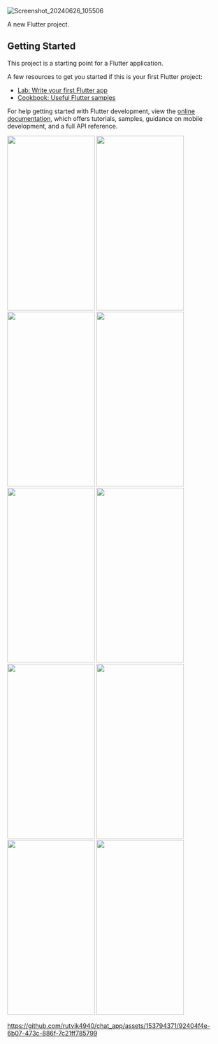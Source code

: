 ![Screenshot_20240626_105506](https://github.com/rutvik4940/chat_app/assets/153794371/f848fabd-3443-4779-a021-2d8e56a12dd5)

A new Flutter project.

## Getting Started

This project is a starting point for a Flutter application.

A few resources to get you started if this is your first Flutter project:

- [Lab: Write your first Flutter app](https://docs.flutter.dev/get-started/codelab)
- [Cookbook: Useful Flutter samples](https://docs.flutter.dev/cookbook)

For help getting started with Flutter development, view the
[online documentation](https://docs.flutter.dev/), which offers tutorials,
samples, guidance on mobile development, and a full API reference.
<p>
<img src="https://github.com/rutvik4940/chat_app/assets/153794371/40ad926b-0155-4dec-9ea5-60b7adf2dd1c"
 height="400px" width="200px" />
 <img src="https://github.com/rutvik4940/chat_app/assets/153794371/f16a876c-7ced-4028-bdec-0926fc7fc24d "
 height="400px" width="200px" />
 <img src="https://github.com/rutvik4940/chat_app/assets/153794371/383805ea-2b81-458f-ac9b-93c6ed7d6074"
 height="400px" width="200px" />
 <img src="https://github.com/rutvik4940/chat_app/assets/153794371/0dc83fe1-76d9-4e10-be95-665b50cf902a"
 height="400px" width="200px" />
 <img src="https://github.com/rutvik4940/chat_app/assets/153794371/efbdbec3-7622-4fca-ad1c-cebc6820d70f"
 height="400px" width="200px" />
 <img src="https://github.com/rutvik4940/chat_app/assets/153794371/3dca186d-5d9d-445d-aeaa-f9dcae492640"
 height="400px" width="200px" />
 <img src="https://github.com/rutvik4940/chat_app/assets/153794371/b645800e-4d26-4e59-a395-70185efd5be8"
 height="400px" width="200px" />
 <img src="https://github.com/rutvik4940/chat_app/assets/153794371/c4d6086d-c859-4b13-80ec-7347149d52e4"
 height="400px" width="200px" />
 <img src="https://github.com/rutvik4940/chat_app/assets/153794371/6b372f75-f84f-452a-a491-1785780a24d4"
 height="400px" width="200px" />
  <img src="https://github.com/rutvik4940/chat_app/assets/153794371/38bee828-1fdb-4e71-87c3-2f6c8b74b348"
 height="400px" width="200px" />
 
 
 
 


https://github.com/rutvik4940/chat_app/assets/153794371/92404f4e-6b07-473c-886f-7c21ff785799
</p>

